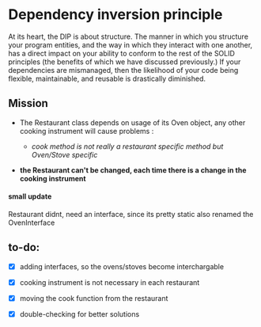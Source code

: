 # Dependency inversion principle

At its heart, the DIP is about structure. The manner in which you structure your program entities, and the way in which they interact with one another, has a direct impact on your ability to conform to the rest of the SOLID principles (the benefits of which we have discussed previously.) If your dependencies are mismanaged, then the likelihood of your code being flexible, maintainable, and reusable is drastically diminished.

## Mission

- The Restaurant class depends on usage of its Oven object, any other cooking instrument will cause problems : 
    * *cook method is not really a restaurant specific method but Oven/Stove specific*
    
- **the Restaurant can't be changed, each time there is a change in the cooking instrument**

#### small update

Restaurant didnt, need an interface, since its pretty static also renamed the OvenInterface

## to-do:

- [x] adding interfaces, so the ovens/stoves become interchargable
- [x] cooking instrument is not necessary in each restaurant
- [x] moving the cook function from the restaurant
- [x] double-checking for better solutions

